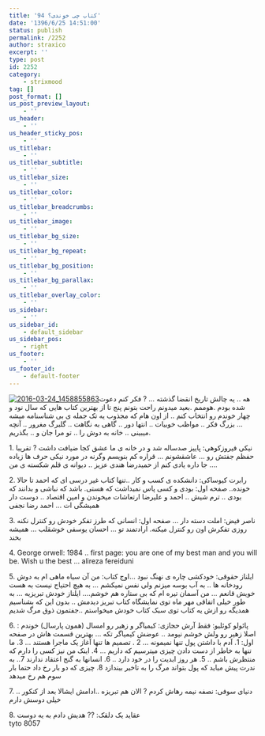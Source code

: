 ```yaml
---
title: '94 کتاب چی خوندی؟'
date: '1396/6/25 14:51:00'
status: publish
permalink: /2252
author: straxico
excerpt: ''
type: post
id: 2252
category:
    - strixmood
tag: []
post_format: []
us_post_preview_layout:
    - ''
us_header:
    - ''
us_header_sticky_pos:
    - ''
us_titlebar:
    - ''
us_titlebar_subtitle:
    - ''
us_titlebar_size:
    - ''
us_titlebar_color:
    - ''
us_titlebar_breadcrumbs:
    - ''
us_titlebar_image:
    - ''
us_titlebar_bg_size:
    - ''
us_titlebar_bg_repeat:
    - ''
us_titlebar_bg_position:
    - ''
us_titlebar_bg_parallax:
    - ''
us_titlebar_overlay_color:
    - ''
us_sidebar:
    - ''
us_sidebar_id:
    - default_sidebar
us_sidebar_pos:
    - right
us_footer:
    - ''
us_footer_id:
    - default-footer
---
```

[![2016-03-24_1458855863](../../uploads/2016/03/2016-03-24_1458855863-300x300.jpg)](http://localhost/wp-content/uploads/2016/03/2016-03-24_1458855863.jpg)هه .. یه چالش تاریخ انقضا گذشته … ? فکر کنم دعوت شده بودم .هوممم .بعید میدونم راحت بتونم پنج تا از بهترین کتاب هایی که سال نود و چهار خوندم رو انتخاب کنم .. از اون هام که مجذوب یه تک جمله ی بی شناسنامه میشه … بزرگ فکر .. مواظب خوبیات .. انتها دور .. گاهی به نگاهت .. گلبرگ مغرور .. آنچه میبینی .. خانه به دوش را .. تو مرا جان و .. بگذریم.

1\. نیکی فیروزکوهی: پاییز صدساله شد و در خانه ی ما عشق کجا ضیافت داشت ? تقریبا حفظم جفتش رو … عاشقشونم … قراره کم بنویسم وگرنه در مورد نیکی حرف ها زیاده … جا داره یادی کنم از حمیدرضا هندی عزیز .. دیوانه ی قلم شکسته ی من.

2\. رابرت کیوساکی: دانشکده ی کسب و کار ..تنها کتاب غیر درسی ای که احمد تا حالا خونده.. صفحه اول: بودی و کسی پاس نمیداشت که هستی. باشد که نباشی و بدانند که بودی .. ترم شیش .. احمد و علیرضا ارتعاشات میخوندن و امین اقتصاد .. دوست دار همیشگی ات … احمد رضا نجفی

3\. ناصر فیض: املت دسته دار … صفحه اول: انسانی که طرز تفکر خودش رو کنترل نکنه روزی تفکرش اون رو کنترل میکنه. ارادتمند تو … احسان یوسفی خوشقلب … همیشه بخند

4\. George orwell: 1984 .. first page: you are one of my best man and you will be. Wish u the best … alireza fereiduni

5\. ایلناز حقوقی: خودکشی چاره ی نهنگ نبود …اوج کتاب: من آن سیاه ماهی ام به دوش رودخانه ها .. به آب بوسه میزنم ولی نفس نمیکشم … به هیچ احتیاج نیست به هست خویش قانعم … من آسمان تیره ام که بی ستاره هم خوشم…. ایلناز خودش تبریزیه … به طور خیلی اتفاقی مهر ماه توی نمایشگاه کتاب تبریز دیدمش .. بدون این که بشناسیم همدیگه رو ازش یه کتاب توی سبک کتاب خودش میخواستم ..جفتمون ذوق مرگ شدیم

6\. پائولو کوئلیو: فقط آرش حجازی: کیمیاگر و زهیر رو امسال (همون پارسال) خوندم : اصلا زهیر رو ولش خوشم نیومد .. عوضش کیمیاگر تکه … بهترین قسمت هاش در صفحه اول: 1. آدم با داشتن پول تنها نمیمونه … 2 . تصمیم ها تنها آغاز یک ماجرا هستند … 3. ما تنها به خاطر از دست دادن چیزی میترسیم که داریم … 4. اینک من نیز کسی را دارم که منتظرش باشم .. 5. هر روز ابدیت را در خود دارد .. 6. انسانها به گنج اعتقاد ندارند 7.. به ندرت پیش میاید که پول بتواند مرگ را به تاخیر بیندازد 8. چیزی که دو بار رخ داد حتما بار سوم هم رخ میدهد

7\. دنیای سوفی: نصفه نیمه رهاش کردم ? الان هم تبریزه ..ادامش ایشالا بعد از کنکور .. خیلی دوسش دارم

8\. عقاید یک دلقک: ?? هدیش دادم به یه دوست  
tyto 8057